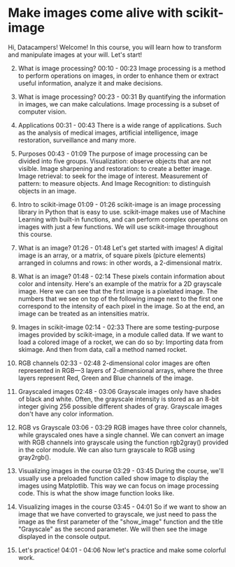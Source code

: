 # Make images come alive with scikit-image

Hi, Datacampers! Welcome! In this course, you will learn how to transform and manipulate images at your will. Let's start!

2. What is image processing?
00:10 - 00:23
Image processing is a method to perform operations on images, in order to enhance them or extract useful information, analyze it and make decisions.

3. What is image processing?
00:23 - 00:31
By quantifying the information in images, we can make calculations. Image processing is a subset of computer vision.

4. Applications
00:31 - 00:43
There is a wide range of applications. Such as the analysis of medical images, artificial intelligence, image restoration, surveillance and many more.

5. Purposes
00:43 - 01:09
The purpose of image processing can be divided into five groups. Visualization: observe objects that are not visible. Image sharpening and restoration: to create a better image. Image retrieval: to seek for the image of interest. Measurement of pattern: to measure objects. And Image Recognition: to distinguish objects in an image.

6. Intro to scikit-image
01:09 - 01:26
scikit-image is an image processing library in Python that is easy to use. scikit-image makes use of Machine Learning with built-in functions, and can perform complex operations on images with just a few functions. We will use scikit-image throughout this course.

7. What is an image?
01:26 - 01:48
Let's get started with images! A digital image is an array, or a matrix, of square pixels (picture elements) arranged in columns and rows: in other words, a 2-dimensional matrix.

8. What is an image?
01:48 - 02:14
These pixels contain information about color and intensity. Here's an example of the matrix for a 2D grayscale image. Here we can see that the first image is a pixelated image. The numbers that we see on top of the following image next to the first one correspond to the intensity of each pixel in the image. So at the end, an image can be treated as an intensities matrix.

9. Images in scikit-image
02:14 - 02:33
There are some testing-purpose images provided by scikit-image, in a module called data. If we want to load a colored image of a rocket, we can do so by: Importing data from skimage. And then from data, call a method named rocket.

10. RGB channels
02:33 - 02:48
2-dimensional color images are often represented in RGB—3 layers of 2-dimensional arrays, where the three layers represent Red, Green and Blue channels of the image.

11. Grayscaled images
02:48 - 03:06
Grayscale images only have shades of black and white. Often, the grayscale intensity is stored as an 8-bit integer giving 256 possible different shades of gray. Grayscale images don't have any color information.

12. RGB vs Grayscale
03:06 - 03:29
RGB images have three color channels, while grayscaled ones have a single channel. We can convert an image with RGB channels into grayscale using the function rgb2gray() provided in the color module. We can also turn grayscale to RGB using gray2rgb().

13. Visualizing images in the course
03:29 - 03:45
During the course, we'll usually use a preloaded function called show image to display the images using Matplotlib. This way we can focus on image processing code. This is what the show image function looks like.

14. Visualizing images in the course
03:45 - 04:01
So if we want to show an image that we have converted to grayscale, we just need to pass the image as the first parameter of the "show_image" function and the title "Grayscale" as the second parameter. We will then see the image displayed in the console output.

15. Let's practice!
04:01 - 04:06
Now let's practice and make some colorful work.